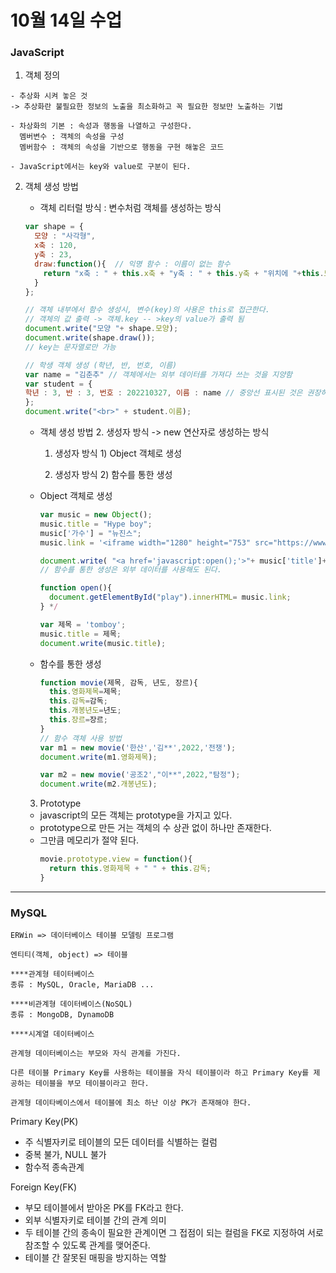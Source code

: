 # 10월 14일 수업


### JavaScript
  1. 객체 정의

    - 추상화 시켜 놓은 것 
    -> 추상화란 불필요한 정보의 노출을 최소화하고 꼭 필요한 정보만 노출하는 기법

    - 차상화의 기본 : 속성과 행동을 나열하고 구성한다.
      멤버변수 : 객체의 속성을 구성
      멤버함수 : 객체의 속성을 기반으로 행동을 구현 해놓은 코드
    
    - JavaScript에서는 key와 value로 구분이 된다.

  2. 객체 생성 방법
    
      - 객체 리터럴 방식 : 변수처럼 객체를 생성하는 방식
      ```javascript
      var shape = {
        모양 : "사각형",
        x축 : 120,
        y축 : 23,
        draw:function(){  // 익명 함수 : 이름이 없는 함수
          return "x축 : " + this.x축 + "y축 : " + this.y축 + "위치에 "+this.모양+" 그리기";
        }
      };
      
      // 객체 내부에서 함수 생성시, 변수(key)의 사용은 this로 접근한다.
      // 객체의 값 출력 -> 객체.key -- >key의 value가 출력 됨
      document.write("모양 "+ shape.모양);
      document.write(shape.draw());
      // key는 문자열로만 가능

      // 학생 객체 생성 (학년, 반, 번호, 이름)
      var name = "김춘추" // 객체에서는 외부 데이터를 가져다 쓰는 것을 지양함
      var student = {
      학년 : 3, 반 : 3, 번호 : 202210327, 이름 : name // 중앙선 표시된 것은 권장하지 않는 방식이라는 의미
      };
      document.write("<br>" + student.이름);
      ```
      
      - 객체 생성 방법 2. 생성자 방식 -> new 연산자로 생성하는 방식

        1. 생성자 방식 1) Object 객체로 생성

        2. 생성자 방식 2) 함수를 통한 생성

        
      - Object 객체로 생성
        ```JavaScript
        var music = new Object();
        music.title = "Hype boy";
        music['가수'] = "뉴진스";
        music.link = '<iframe width="1280" height="753" src="https://www.youtube.com/embed/NcJo-T5Wo3U?list=RDMMNcJo-T5Wo3U" title="[릴레이댄스] NewJeans(뉴진스) - Hype Boy (4K)" frameborder="0" allow="accelerometer; autoplay; clipboard-write; encrypted-media; gyroscope; picture-in-picture" allowfullscreen></iframe>';
        
        document.write( "<a href='javascript:open();'>"+ music['title']+" - "+music.가수 +"</a>");
        // 함수를 통한 생성은 외부 데이터를 사용해도 된다.
        
        function open(){
          document.getElementById("play").innerHTML= music.link;
        } */
        
        var 제목 = 'tomboy';
        music.title = 제목;
        document.write(music.title);
        ```
      - 함수를 통한 생성
        ```javaScript
        function movie(제목, 감독, 년도, 장르){
          this.영화제목=제목;
          this.감독=감독;
          this.개봉년도=년도;
          this.장르=장르;
        }
        // 함수 객체 사용 방법
        var m1 = new movie('한산','김**',2022,'전쟁');
        document.write(m1.영화제목);

        var m2 = new movie('공조2',"이**",2022,"탐정");
        document.write(m2.개봉년도);
        ```

      3. Prototype
       - javascript의 모든 객체는 prototype을 가지고 있다.
       - prototype으로 만든 거는 객체의 수 상관 없이 하나만 존재한다.
       - 그만큼 메모리가 절약 된다.
          ```JavaScript
          movie.prototype.view = function(){
            return this.영화제목 + " " + this.감독;
          }
          ```
    
--------


### MySQL
    ERWin => 데이터베이스 테이블 모델링 프로그램

    엔티티(객체, object) => 테이블

    ****관계형 테이터베이스
    종류 : MySQL, Oracle, MariaDB ...

    ****비관계형 데이터베이스(NoSQL)
    종류 : MongoDB, DynamoDB

    ****시계열 데이터베이스

    관계형 데이터베이스는 부모와 자식 관계를 가진다.

    다른 테이블 Primary Key를 사용하는 테이블을 자식 테이블이라 하고 Primary Key를 제공하는 테이블을 부모 테이블이라고 한다.

    관계형 데이타베이스에서 테이블에 최소 하난 이상 PK가 존재해야 한다.
    
Primary Key(PK)
- 주 식별자키로 테이블의 모든 데이터를 식별하는 컬럼
- 중복 불가, NULL 불가
- 함수적 종속관계

Foreign Key(FK)
- 부모 테이블에서 받아온 PK를 FK라고 한다.
- 외부 식별자키로 테이블 간의 관계 의미
- 두 테이블 간의 종속이 필요한 관계이면 그 접점이 되는 컬럼을 FK로 지정하여 서로 참조할 수 있도록 관계를 맺어준다.
- 테이블 간 잘못된 매핑을 방지하는 역할

    
      